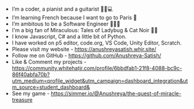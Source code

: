 - I’m a coder, a pianist and a guitarist 🎸🎹💻
- I’m learning French because I want to go to Paris 🗼
- I’m ambitous to be a Software Engineer 👩🏻‍💻
- I'm a big fan of Miraculous: Tales of Ladybug & Cat Noir 🐾🐞
- I know Javascript, C# and a little bit of Python.
- I have worked on p5 editor, code.org, VS Code, Unity Editor, Scratch.
- Please visit my website - https://anushreyasatish.whjr.site/
- Follow me on GitHub - https://github.com/Anushreya-Satish/
- Like & Comment my projects - https://community.whitehatjr.com/profile/6bbdfab1-21f8-4088-bc9c-86f40abfa70b?utm_medium=profile_widget&utm_campaign=dashboard_integration&utm_source=student_dashboard&
- See my game - https://simmer.io/@Anushreya/the-quest-of-miracle-treasure
